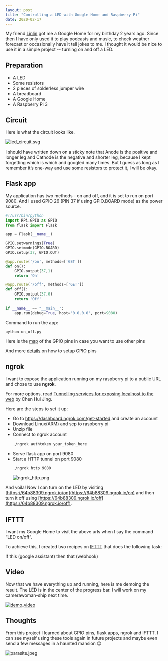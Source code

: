 ```yaml
---
layout: post
title: "Controlling a LED with Google Home and Raspberry Pi"
date: 2020-02-17
---
```


My friend [Linlin](https://github.com/fanllzz) got me a Google Home for my birthday 2 years ago. Since then I have only used it to play podcasts and music, to check weather forecast or occasionally have it tell jokes to me. I thought it would be nice to use it in a simple project -- turning on and off a LED.


## Preparation 
- A LED
- Some resistors
- 2 pieces of solderless jumper wire
- A breadboard
- A Google Home
- A Raspberry Pi 3


## Circuit

Here is what the circuit looks like. 

![led_circuit.svg]({{site.url}}/img/led_circuit.svg) 

I should have written down on a sticky note that Anode is the positive and longer leg and Cathode is the negative and shorter leg, because I kept forgetting which is which and googled many times. But I guess as long as I remember it’s one-way and use some resistors to protect it, I will be okay.


## Flask app

My application has two methods - on and off, and it is set to run on port 9080. And I used GPIO 26 (PIN 37 if using GPIO.BOARD mode) as the power source. 

```python
#!/usr/bin/python
import RPi.GPIO as GPIO
from flask import Flask

app = Flask(__name__)

GPIO.setwarnings(True)
GPIO.setmode(GPIO.BOARD)
GPIO.setup(37, GPIO.OUT)

@app.route('/on', methods=['GET'])
def on():
    GPIO.output(37,1)
    return 'On'

@app.route('/off', methods=['GET'])
def off():
    GPIO.output(37,0)
    return 'Off'
    
if __name__ == "__main__":
	app.run(debug=True, host='0.0.0.0', port=9080)
```

Command to run the app:

```shell
python on_off.py
```

Here is the [map](https://www.raspberrypi.org/documentation/usage/gpio/) of the GPIO pins in case you want to use other pins 

And more [details](https://sourceforge.net/p/raspberry-gpio-python/wiki/BasicUsage/) on how to setup GPIO pins  


## ngrok

I want to expose the application running on my raspberry pi to a public URL and chose to use **ngrok**. 

For more options, read [Tunnelling services for exposing localhost to the web](https://www.chenhuijing.com/blog/tunnelling-services-for-exposing-localhost-to-the-web/#%F0%9F%91%9F) by Chen Hui Jing.

Here are the steps to set it up:

- Go to https://dashboard.ngrok.com/get-started and create an account
- Download Linux(ARM) and scp to raspberry pi
- Unzip file
- Connect to ngrok account
    ```sh
    ./ngrok authtoken your_token_here
    ```
- Serve flask app on port 9080
- Start a HTTP tunnel on port 9080
    ```sh
    ./ngrok http 9080
    ```
    ![ngrok_http.png]({{site.url}}/img/ngrok_http.png) 

And voila! Now I can turn on the LED by visiting [https://64b88309.ngrok.io/on](https://64b88309.ngrok.io/on) and then turn it off using [https://64b88309.ngrok.io/off](https://64b88309.ngrok.io/off). 


## IFTTT

I want my Google Home to visit the above urls when I say the command “LED on/off”.   

To achieve this, I created two recipes on [IFTTT](https://ifttt.com/) that does the following task:

If this (google assistant) then that (webhook)


## Video

Now that we have everything up and running, here is me demoing the result. The LED is in the center of the progress bar. I will work on my camerawoman-ship next time.

[![demo_video]({{site.url}}/img/led_youtube_thumbnail.JPG)](https://www.youtube.com/watch?v=ZRuIQGlsi-U)


## Thoughts

From this project I learned about GPIO pins, flask apps, ngrok and IFTTT. I can see myself using these tools again in future projects and maybe even send a few messages in a haunted mansion :wink:  

![parasite.jpeg]({{site.url}}/img/parasite.jpeg) 
